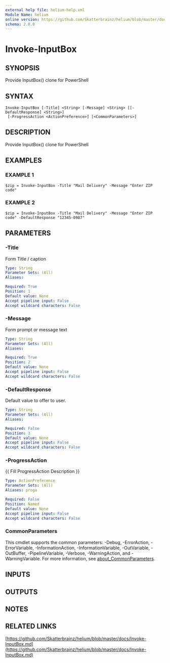 ```yaml
---
external help file: helium-help.xml
Module Name: helium
online version: https://github.com/Skatterbrainz/helium/blob/master/docs/Invoke-InputBox.md
schema: 2.0.0
---
```


# Invoke-InputBox

## SYNOPSIS
Provide InputBox() clone for PowerShell

## SYNTAX

```
Invoke-InputBox [-Title] <String> [-Message] <String> [[-DefaultResponse] <String>]
 [-ProgressAction <ActionPreference>] [<CommonParameters>]
```

## DESCRIPTION
Provide InputBox() clone for PowerShell

## EXAMPLES

### EXAMPLE 1
```
$zip = Invoke-InputBox -Title "Mail Delivery" -Message "Enter ZIP code"
```

### EXAMPLE 2
```
$zip = Invoke-InputBox -Title "Mail Delivery" -Message "Enter ZIP code" -DefaultResponse "12345-0987"
```

## PARAMETERS

### -Title
Form Title / caption

```yaml
Type: String
Parameter Sets: (All)
Aliases:

Required: True
Position: 1
Default value: None
Accept pipeline input: False
Accept wildcard characters: False
```

### -Message
Form prompt or message text

```yaml
Type: String
Parameter Sets: (All)
Aliases:

Required: True
Position: 2
Default value: None
Accept pipeline input: False
Accept wildcard characters: False
```

### -DefaultResponse
Default value to offer to user.

```yaml
Type: String
Parameter Sets: (All)
Aliases:

Required: False
Position: 3
Default value: None
Accept pipeline input: False
Accept wildcard characters: False
```

### -ProgressAction
{{ Fill ProgressAction Description }}

```yaml
Type: ActionPreference
Parameter Sets: (All)
Aliases: proga

Required: False
Position: Named
Default value: None
Accept pipeline input: False
Accept wildcard characters: False
```

### CommonParameters
This cmdlet supports the common parameters: -Debug, -ErrorAction, -ErrorVariable, -InformationAction, -InformationVariable, -OutVariable, -OutBuffer, -PipelineVariable, -Verbose, -WarningAction, and -WarningVariable. For more information, see [about_CommonParameters](http://go.microsoft.com/fwlink/?LinkID=113216).

## INPUTS

## OUTPUTS

## NOTES

## RELATED LINKS

[https://github.com/Skatterbrainz/helium/blob/master/docs/Invoke-InputBox.md](https://github.com/Skatterbrainz/helium/blob/master/docs/Invoke-InputBox.md)

